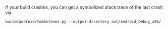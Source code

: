 If your build crashes, you can get a symbolized stack trace of the last crash via:

`build/android/tombstones.py --output-directory out/android_Debug_x86/ `